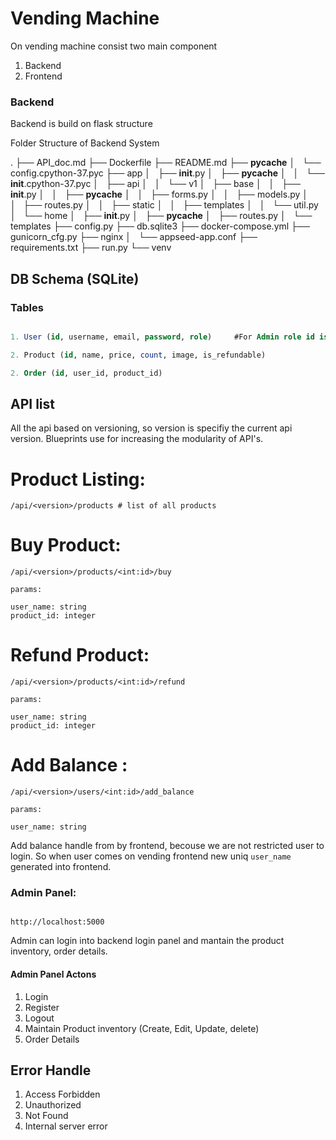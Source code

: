 # Vending Machine 

On vending machine consist two main component 

1. Backend
2. Frontend


### Backend

Backend is build on flask structure

Folder Structure of Backend System

.
├── API_doc.md
├── Dockerfile
├── README.md
├── __pycache__
│   └── config.cpython-37.pyc
├── app
│   ├── __init__.py
│   ├── __pycache__
│   │   └── __init__.cpython-37.pyc
│   ├── api
│   │   └── v1
│   ├── base
│   │   ├── __init__.py
│   │   ├── __pycache__
│   │   ├── forms.py
│   │   ├── models.py
│   │   ├── routes.py
│   │   ├── static
│   │   ├── templates
│   │   └── util.py
│   └── home
│       ├── __init__.py
│       ├── __pycache__
│       ├── routes.py
│       └── templates
├── config.py
├── db.sqlite3
├── docker-compose.yml
├── gunicorn_cfg.py
├── nginx
│   └── appseed-app.conf
├── requirements.txt
├── run.py
└── venv


## DB Schema (SQLite)

### Tables

```sql

1. User (id, username, email, password, role)     #For Admin role id is 300 and for User is 100

2. Product (id, name, price, count, image, is_refundable)

2. Order (id, user_id, product_id)

```

## API list

All the api based on versioning, so version is specifiy the current api version. Blueprints use for increasing the modularity of API's.


# Product Listing:
```url
/api/<version>/products # list of all products
```

# Buy Product:

```url
/api/<version>/products/<int:id>/buy 

params:

user_name: string
product_id: integer
```

# Refund Product:

```url
/api/<version>/products/<int:id>/refund

params:

user_name: string
product_id: integer
```

# Add Balance :

```url
/api/<version>/users/<int:id>/add_balance

params:

user_name: string
```

Add balance handle from by frontend, becouse we are not restricted user to login. So when user comes on vending frontend new uniq `user_name` generated into frontend.

### Admin Panel:

``` url

http://localhost:5000

```

Admin can login into backend login panel and mantain the product inventory, order details.

#### Admin Panel Actons

1. Login
2. Register
3. Logout
4. Maintain Product inventory (Create, Edit, Update, delete)
5. Order Details

## Error Handle

1. Access Forbidden
2. Unauthorized 
3. Not Found
4. Internal server error